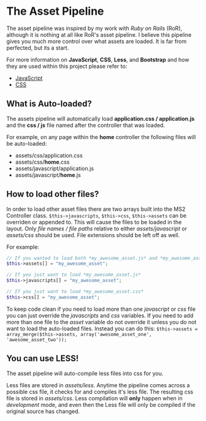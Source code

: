The Asset Pipeline
==================
The asset pipeline was inspired by my work with *Ruby on Rails* (RoR), although
it is nothing at all like RoR's asset pipeline.  I believe this pipeline
gives you much more control over what assets are loaded.  It is far from
perfected, but its a start.

For more information on **JavaScript**, **CSS**, **Less**, and **Bootstrap** and how they
are used within this project please refer to:
*   [JavaScript](KayoticSully/Mineshafter-Squared-Web/blob/master/docs/JavaScript.md)
*   [CSS](KayoticSully/Mineshafter-Squared-Web/blob/master/docs/CSS.md)

What is Auto-loaded?
--------------------
The assets pipeline will automatically load **application.css / application.js** and
the **css / js** file named after the controller that was loaded.

For example, on any page within the **home** controller the following files will be auto-loaded:
*   assets/css/application.css
*   assets/css/**home**.css
*   assets/javascript/application.js
*   assets/javascript/**home**.js

How to load other files?
------------------------
In order to load other asset files there are two arrays built into the MS2 Controller
class. ```$this->javascripts```, ```$this->css```, ```$this->assets``` can be overriden or appended to.
This will cause the files to be loaded in the layout. Only *file names / file paths*
relative to either *assets/javascript* or *assets/css* should be used.  File extensions
should be left off as well.

For example:
```php
// If you wanted to load both *my_awesome_asset.js* and *my_awesome_asset.css*
$this->assets[] = "my_awesome_asset";

// If you just want to load *my_awesome_asset.js*
$this->javascripts[] = "my_awesome_asset";

// If you just want to load *my_awesome_asset.css*
$this->css[] = "my_awesome_asset";
```

To keep code clean if you need to load more than one *javascript* or *css* file you can just override the *javascripts* and *css*
variables.  If you need to add more than one file to the *asset* variable do not override it unless you do not want to load
the auto-loaded files.  Instead you can do this: `$this->assets = array_merge($this->assets, array('awesome_asset_one', 'awesome_asset_two'));`

You can use LESS!
------------------
The asset pipeline will auto-compile less files into css for you.

Less files are stored in *assets/less*.  Anytime the pipeline comes across a possible css file, it checks for
and compiles it's less file.  The resulting css file is stored in *assets/css*.  Less compilation will **only**
happen when in *development* mode, and even then the Less file will only be compiled if the original source has
changed.